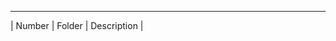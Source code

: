 ---------------------------------------------------
| Number | Folder |         Description           |